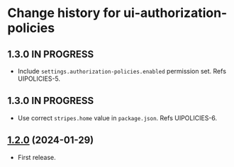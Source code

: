 # Change history for ui-authorization-policies

## 1.3.0 IN PROGRESS

* Include `settings.authorization-policies.enabled` permission set. Refs UIPOLICIES-5. 

## 1.3.0 IN PROGRESS

* Use correct `stripes.home` value in `package.json`. Refs UIPOLICIES-6.

## [1.2.0](https://github.com/folio-org/ui-authorization-policies/tree/v1.2.0) (2024-01-29)

* First release.

